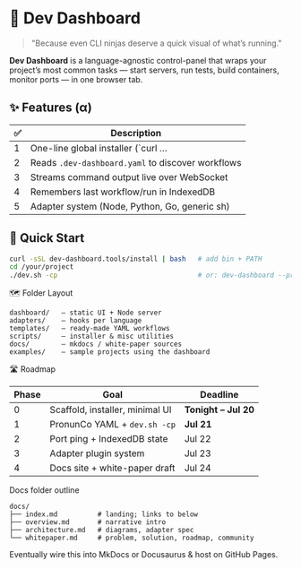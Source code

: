 # 🚀 Dev Dashboard

> "Because even CLI ninjas deserve a quick visual of what’s running."

**Dev Dashboard** is a language-agnostic control-panel that wraps your project’s most common tasks — start servers, run tests, build containers, monitor ports — in one browser tab.

## ✨ Features (α)

| ✅  |  Description                                  |
|----|-----------------------------------------------|
| 1  | One-line global installer (`curl … | bash`)   |
| 2  | Reads `.dev-dashboard.yaml` to discover workflows |
| 3  | Streams command output live over WebSocket    |
| 4  | Remembers last workflow/run in IndexedDB      |
| 5  | Adapter system (Node, Python, Go, generic sh) |

## 🔧 Quick Start

```bash
curl -sSL dev-dashboard.tools/install | bash   # add bin + PATH
cd /your/project
./dev.sh -cp                                   # or: dev-dashboard --project-root .
```

🗺 Folder Layout
```text
dashboard/   – static UI + Node server
adapters/    – hooks per language
templates/   – ready-made YAML workflows
scripts/     – installer & misc utilities
docs/        – mkdocs / white-paper sources
examples/    – sample projects using the dashboard
```

🛣 Roadmap

| Phase | Goal | Deadline |
|-------|------|----------|
| 0 | Scaffold, installer, minimal UI | **Tonight – Jul 20** |
| 1 | PronunCo YAML + `dev.sh -cp` | **Jul 21** |
| 2 | Port ping + IndexedDB state | Jul 22 |
| 3 | Adapter plugin system | Jul 23 |
| 4 | Docs site + white-paper draft | Jul 24 |

Docs folder outline
```text
docs/
├── index.md          # landing; links to below
├── overview.md       # narrative intro
├── architecture.md   # diagrams, adapter spec
└── whitepaper.md     # problem, solution, roadmap, community
```

Eventually wire this into MkDocs or Docusaurus & host on GitHub Pages.
